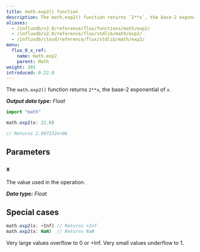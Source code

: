 ```yaml
---
title: math.exp2() function
description: The math.exp2() function returns `2**x`, the base-2 exponential of `x`.
aliases:
  - /influxdb/v2.0/reference/flux/functions/math/exp2/
  - /influxdb/v2.0/reference/flux/stdlib/math/exp2/
  - /influxdb/cloud/reference/flux/stdlib/math/exp2/
menu:
  flux_0_x_ref:
    name: math.exp2
    parent: Math
weight: 301
introduced: 0.22.0
---
```


The `math.exp2()` function returns `2**x`, the base-2 exponential of `x`.

_**Output data type:** Float_

```js
import "math"

math.exp2(x: 21.0)

// Returns 2.097152e+06
```

## Parameters

### x
The value used in the operation.

_**Data type:** Float_

## Special cases
```js
math.exp2(x: +Inf) // Returns +Inf
math.exp2(x: NaN)  // Returns NaN
```

Very large values overflow to 0 or +Inf. Very small values underflow to 1.
